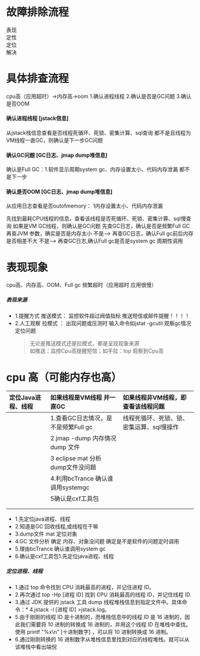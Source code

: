 # 故障排除流程

表现  
定性  
定位  
解决

# 具体排查流程
cpu高（应用超时）->内存高->oom
1.确认进程线程
2.确认是否是GC问题
3.确认是否OOM

#### 确认进程线程 [jstack信息]
从jstack栈信息查看是否线程死循环、死锁、密集计算、sql查询
都不是且线程为VM线程一直GC，则确认是下一步GC问题

#### 确认GC问题 [GC日志、jmap dump堆信息]
确认是Full GC：1.软件显示周期system gc、内存设置太小、代码内存泄漏
都不是下一步

#### 确认是否OOM [GC日志、jmap dump堆信息]
从应用日志查看是否outofmemory： 1内存设置太小、代码内存泄漏






先找到最耗CPU线程的信息，查看该线程是否死循环、死锁、密集计算、sql慢查询
如果是VM GC线程，则确认是GC问题
先查GC日志，确认是否是频繁Full GC 
再查JVM 参数，确实是否是内存太小   不是-->
再查GC日志，确认Full gc前后内存是否相差不大  不是-->
再查GC日志,确认Full gc是否是system gc 周期性调用







# 表现现象

cpu高、内存高、OOM、Full gc 频繁超时（应用超时 应用很慢）

##### 表现来源

* 1.提醒方式 推送模式： 监控软件超过阀值指标 推送短信或邮件提醒！！！！
* 2.人工观察 拉模式  ： 出现问题或压测时 输入命令如jstat -gcutil 观察gc情况定位问题
  > 无论是推送模式还是拉模式，都是呈现现象来源  
  > 如推送：监控Cpu高提醒短信；如手拉：top 观察到Cpu高

# cpu 高（可能内存也高）

| 定位Java进程、线程 | 如果线程是VM线程 并一直GC | 如果线程非VM线程，即查看该线程问题 |
| :--- | :--- | :--- |
|  | 1.查看GC日志情况，是不是频繁Full gc | 线程死循环、死锁、锁、密集运算、sql慢操作 |
|  | 2 jmap -dump 内存情况 dump 文件 |  |
|  | 3 eclipse mat 分析dump文件没问题 |  |
|  | 4.利用bcTrance 确认谁调用systemgc |  |
|  | 5确认是cxf工具包 |  |
|  |  |  |
|  |  |  |

* 1.先定位java进程、线程
* 2.知道是GC 回收线程,或线程在干嘛
* 3.dump文件 mat 定位对象
* 4.GC 文件分析 确定 内存、对象没问题   确定是不是软件的问题定时调用
* 5.理由bcTrance 确认谁调用system gc
* 6.确认是cxf工具包1.先定位java进程、线程

##### 定位进程、线程

* 1.通过 top 命令找到 CPU 消耗最高的进程，并记住进程 ID。
* 2.再次通过 top -Hp \[进程 ID\] 找到 CPU 消耗最高的线程 ID，并记住线程 ID.
* 3.通过 JDK 提供的 jstack 工具 dump 线程堆栈信息到指定文件中。具体命令：\* 4.jstack -l \[进程 ID\] &gt;jstack.log。
* 5.由于刚刚的线程 ID 是十进制的，而堆栈信息中的线程 ID 是 16 进制的，因此我们需要将 10 进制的转换成 16 进制的，并用这个线程 ID 在堆栈中查找。使用 printf "%x\n" \[十进制数字\] ，可以将 10 进制转换成 16 进制。
* 6.通过刚刚转换的 16 进制数字从堆栈信息里找到对应的线程堆栈。就可以从该堆栈中看出端倪

###### 



